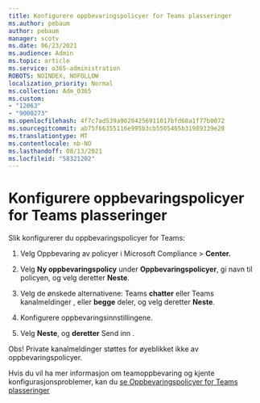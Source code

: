 ```yaml
---
title: Konfigurere oppbevaringspolicyer for Teams plasseringer
ms.author: pebaum
author: pebaum
manager: scotv
ms.date: 06/23/2021
ms.audience: Admin
ms.topic: article
ms.service: o365-administration
ROBOTS: NOINDEX, NOFOLLOW
localization_priority: Normal
ms.collection: Adm_O365
ms.custom:
- "12063"
- "9000273"
ms.openlocfilehash: 4f7c7ad539a90204256911017bfd68a1f77b0072
ms.sourcegitcommit: ab75f66355116e995b3cb5505465b31989339e28
ms.translationtype: MT
ms.contentlocale: nb-NO
ms.lasthandoff: 08/13/2021
ms.locfileid: "58321202"
---
```

# <a name="configure-retention-policies-for-teams-locations"></a>Konfigurere oppbevaringspolicyer for Teams plasseringer

Slik konfigurerer du oppbevaringspolicyer for Teams:

1. Velg Oppbevaring av policyer i Microsoft Compliance   >  **Center.**

1. Velg **Ny oppbevaringspolicy** under **Oppbevaringspolicyer**, gi navn til policyen, og velg deretter **Neste**.

1. Velg de ønskede alternativene: Teams **chatter** eller Teams kanalmeldinger , eller **begge** deler, og velg deretter **Neste**.

1. Konfigurere oppbevaringsinnstillingene. 

1. Velg **Neste**, og **deretter** Send inn .

Obs! Private kanalmeldinger støttes for øyeblikket ikke av oppbevaringspolicyer.

Hvis du vil ha mer informasjon om teamoppbevaring og kjente konfigurasjonsproblemer, kan du [se Oppbevaringspolicyer for Teams plasseringer](https://docs.microsoft.com/microsoft-365/compliance/create-retention-policies#retention-policy-for-teams-locations)

